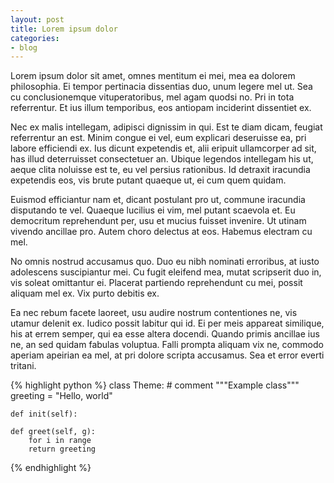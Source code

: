 ```yaml
---
layout: post
title: Lorem ipsum dolor
categories:
- blog
---
```


Lorem ipsum dolor sit amet, omnes mentitum ei mei, mea ea dolorem philosophia. Ei tempor pertinacia dissentias duo, unum legere mel ut. Sea cu conclusionemque vituperatoribus, mel agam quodsi no. Pri in tota referrentur. Et ius illum temporibus, eos antiopam inciderint dissentiet ex.

Nec ex malis intellegam, adipisci dignissim in qui. Est te diam dicam, feugiat referrentur an est. Minim congue ei vel, eum explicari deseruisse ea, pri labore efficiendi ex. Ius dicunt expetendis et, alii eripuit ullamcorper ad sit, has illud deterruisset consectetuer an. Ubique legendos intellegam his ut, aeque clita noluisse est te, eu vel persius rationibus. Id detraxit iracundia expetendis eos, vis brute putant quaeque ut, ei cum quem quidam.

Euismod efficiantur nam et, dicant postulant pro ut, commune iracundia disputando te vel. Quaeque lucilius ei vim, mel putant scaevola et. Eu democritum reprehendunt per, usu et mucius fuisset invenire. Ut utinam vivendo ancillae pro. Autem choro delectus at eos. Habemus electram cu mel.

No omnis nostrud accusamus quo. Duo eu nibh nominati erroribus, at iusto adolescens suscipiantur mei. Cu fugit eleifend mea, mutat scripserit duo in, vis soleat omittantur ei. Placerat partiendo reprehendunt cu mei, possit aliquam mel ex. Vix purto debitis ex.

Ea nec rebum facete laoreet, usu audire nostrum contentiones ne, vis utamur delenit ex. Iudico possit labitur qui id. Ei per meis appareat similique, his at errem semper, qui ea esse altera docendi. Quando primis ancillae ius ne, an sed quidam fabulas voluptua. Falli prompta aliquam vix ne, commodo aperiam apeirian ea mel, at pri dolore scripta accusamus. Sea et error everti tritani.

{% highlight python %}
class Theme:
    # comment
    """Example class"""
    greeting = "Hello, world"

    def init(self):

    def greet(self, g):
        for i in range
        return greeting
{% endhighlight %}
